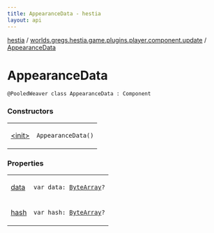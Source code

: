 ```yaml
---
title: AppearanceData - hestia
layout: api
---
```


<div class='api-docs-breadcrumbs'><a href="../../index.html">hestia</a> / <a href="../index.html">worlds.gregs.hestia.game.plugins.player.component.update</a> / <a href="./index.html">AppearanceData</a></div>

# AppearanceData

<div class="signature"><code><span class="identifier">@PooledWeaver</span> <span class="keyword">class </span><span class="identifier">AppearanceData</span>&nbsp;<span class="symbol">:</span>&nbsp;<span class="identifier">Component</span></code></div>

### Constructors

<table class="api-docs-table">
<tbody>
<tr>
<td markdown="1">

<a href="-init-.html">&lt;init&gt;</a>


</td>
<td markdown="1">
<div class="signature"><code><span class="identifier">AppearanceData</span><span class="symbol">(</span><span class="symbol">)</span></code></div>

</td>
</tr>
</tbody>
</table>

### Properties

<table class="api-docs-table">
<tbody>
<tr>
<td markdown="1">

<a href="data.html">data</a>


</td>
<td markdown="1">
<div class="signature"><code><span class="keyword">var </span><span class="identifier">data</span><span class="symbol">: </span><a href="https://kotlinlang.org/api/latest/jvm/stdlib/kotlin/-byte-array/index.html"><span class="identifier">ByteArray</span></a><span class="symbol">?</span></code></div>

</td>
</tr>
<tr>
<td markdown="1">

<a href="hash.html">hash</a>


</td>
<td markdown="1">
<div class="signature"><code><span class="keyword">var </span><span class="identifier">hash</span><span class="symbol">: </span><a href="https://kotlinlang.org/api/latest/jvm/stdlib/kotlin/-byte-array/index.html"><span class="identifier">ByteArray</span></a><span class="symbol">?</span></code></div>

</td>
</tr>
</tbody>
</table>
